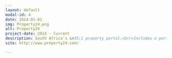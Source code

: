 ```yaml
---
layout: default
modal-id: 4
date: 2014-01-01
img: Property24.png
alt: Property24
project-date: 2014 - Current
description: South Africa's &#35;1 property portal.<br/>Includes a portal to display listings for end users, and a backend admin system for agents to manage listings. 
site: http://www.property24.com/

---
```

